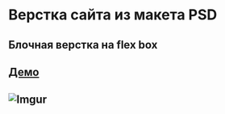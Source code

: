 # Верстка сайта из макета PSD

## Блочная верстка на flex box

## [Демо](https://strannic123.github.io)

## ![Imgur](https://i.imgur.com/fMEbkda.jpg)



